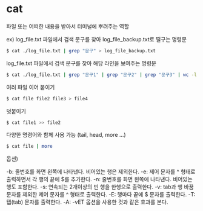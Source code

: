# cat

파일 또는 어떠한 내용을 받아서 터미널에 뿌려주는 역할



ex)
log_file.txt 파일에서 검색 문구를 찾아 log_file_backup.txt로 떨구는 명령문 
```bash
$ cat ./log_file.txt | grep "문구" > log_file_backup.txt  
```


log_file.txt 파일에서 검색 문구를 찾아 해당 라인을 보여주는 명령문  
```bash
$ cat ./log_file.txt | grep "문구1" | grep "문구2" | grep "문구3" | wc -l  
```

여러 파일 이어 붙이기
```bash
$ cat file file2 file3 > file4
```

덧붙이기

```bash
$ cat file1 >> file2
```

다양한 명령어와 함께 사용 가능 (tail, head, more ...)

```bash
$ cat file | more
```

옵션)  

-b: 줄번호를 화면 왼쪽에 나타낸다. 비어있는 행은 제외한다.
-e: 제어 문자를 ^ 형태로 출력하면서 각 행의 끝에 $를 추가한다.
-n: 줄번호를 화면 왼쪽에 나타낸다. 비어있는 행도 포함한다.
-s: 연속되는 2개이상의 빈 행을 한행으로 출력한다.
-v: tab과 행 바꿈 문자를 제외한 제어 문자를 ^ 형태로 출력한다.
-E: 행마다 끝에 $ 문자를 출력한다.
-T: 탭(tab) 문자를 출력한다.
-A: -vET 옵션을 사용한 것과 같은 효과를 본다.


